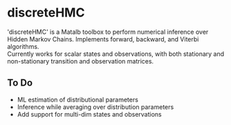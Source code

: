 # discreteHMC

'discreteHMC' is a Matalb toolbox to perform numerical inference over Hidden Markov Chains.  Implements forward, backward, and Viterbi algorithms.  
Currently works for scalar states and observations, with both stationary and non-stationary transition and observation matrices.

## To Do
- ML estimation of distributional parameters
- Inference while averaging over distribution parameters
- Add support for multi-dim states and observations